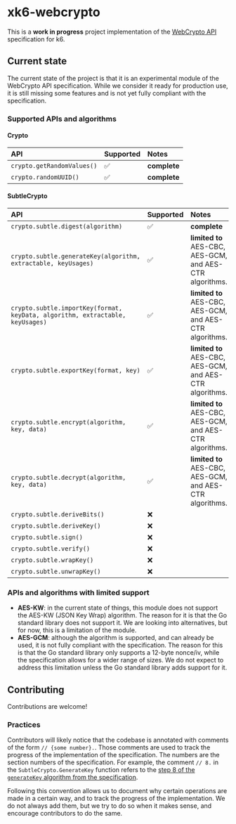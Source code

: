 # xk6-webcrypto

This is a **work in progress** project implementation of the [WebCrypto API](https://developer.mozilla.org/en-US/docs/Web/API/Web_Crypto_API) specification for k6.

## Current state

The current state of the project is that it is an experimental module of the WebCrypto API specification. While we consider it ready for production use, it is still missing some features and is not yet fully compliant with the specification.

### Supported APIs and algorithms

#### Crypto

| API                        | Supported | Notes        |
| :------------------------- | :-------- | :----------- |
| `crypto.getRandomValues()` | ✅        | **complete** |
| `crypto.randomUUID()`      | ✅        | **complete** |

#### SubtleCrypto

| API                                                                           | Supported | Notes                                                    |
| :---------------------------------------------------------------------------- | :-------- | :------------------------------------------------------- |
| `crypto.subtle.digest(algorithm)`                                             | ✅        | **complete**                                             |
| `crypto.subtle.generateKey(algorithm, extractable, keyUsages)`                | ✅        | **limited to** AES-CBC, AES-GCM, and AES-CTR algorithms. |
| `crypto.subtle.importKey(format, keyData, algorithm, extractable, keyUsages)` | ✅        | **limited to** AES-CBC, AES-GCM, and AES-CTR algorithms. |
| `crypto.subtle.exportKey(format, key)`                                        | ✅        | **limited to** AES-CBC, AES-GCM, and AES-CTR algorithms. |
| `crypto.subtle.encrypt(algorithm, key, data)`                                 | ✅        | **limited to** AES-CBC, AES-GCM, and AES-CTR algorithms. |
| `crypto.subtle.decrypt(algorithm, key, data)`                                 | ✅        | **limited to** AES-CBC, AES-GCM, and AES-CTR algorithms. |
| `crypto.subtle.deriveBits()`                                                  | ❌        |                                                          |
| `crypto.subtle.deriveKey()`                                                   | ❌        |                                                          |
| `crypto.subtle.sign()`                                                        | ❌        |                                                          |
| `crypto.subtle.verify()`                                                      | ❌        |                                                          |
| `crypto.subtle.wrapKey()`                                                     | ❌        |                                                          |
| `crypto.subtle.unwrapKey()`                                                   | ❌        |                                                          |


### APIs and algorithms with limited support

- **AES-KW**: in the current state of things, this module does not support the AES-KW (JSON Key Wrap) algorithm. The reason for it is that the Go standard library does not support it. We are looking into alternatives, but for now, this is a limitation of the module.
- **AES-GCM**: although the algorithm is supported, and can already be used, it is not fully compliant with the specification. The reason for this is that the Go standard library only supports a 12-byte nonce/iv, while the specification allows for a wider range of sizes. We do not expect to address this limitation unless the Go standard library adds support for it.

## Contributing

Contributions are welcome!

### Practices

Contributors will likely notice that the codebase is annotated with comments of the form `// {some number}.`. Those comments are used to track the progress of the implementation of the specification. The numbers are the section numbers of the specification. For example, the comment `// 8.` in the `SubtleCrypto.GenerateKey` function refers to the [step 8 of the `generateKey` algorithm from the specification](https://www.w3.org/TR/WebCryptoAPI/#SubtleCrypto-method-generateKey).

Following this convention allows us to document why certain operations are made in a certain way, and to track the progress of the implementation. We do not always add them, but we try to do so when it makes sense, and encourage contributors to do the same.

